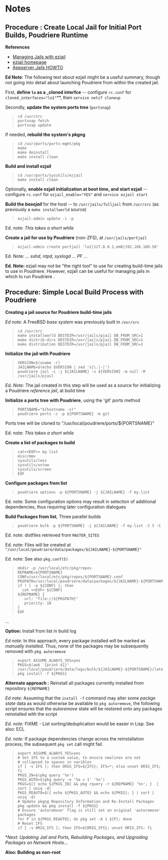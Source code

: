 
# Notes

## Procedure : Create Local Jail for Initial Port Builds, Poudriere Runtime

**References**
* [Managing Jails with ezjail](https://www.freebsd.org/doc/handbook/jails-ezjail.html)
* [ezjail homepage](https://erdgeist.org/arts/software/ezjail/)
* [Appserver Jails HOWTO](https://wiki.freebsd.org/AppserverJailsHOWTO)

**Ed Note**: The following text about ezjail might be a useful
summary, though not going into detail about launching Poudriere from
within the created jail.

First, **define `lo` as a _cloned interfce** -- configure `rc.conf`
for `cloned_interfaces="lo1"`**, then `service netif cloneup` 

Secondly, **update the system ports tree** (`portsnap`) 

>     cd /usr/src
>     portsnap fetch
>     portsnap update

If needed, **rebuild the system's pkgng**

>     cd /usr/ports/ports-mgmt/pkg
>     make
>     make deinstall
>     make install clean

**Build and install ezjail**

>     cd /usr/ports/sysutils/ezjail
>     make install clean

Optionally, **enable ezjail initialization at boot time, and start
ezjail** -- configure `rc.conf` for `ezjail_enable="YES"` and `service
ezjail start`

**Build the _basejail_** for the host -- to `/usr/jails/fulljail` from
`/usr/src` (as previously a `make installworld` source)

>     ezjail-admin update -i -p

Ed. note: _This takes a short while_

**Create a jail for use by Poudriere** (non-ZFS), at `/usr/jails/portjail`

>     ezjail-admin create portjail 'lo1|127.0.0.1,em0|192.168.100.50'

Ed. Note: ... _sshd, ntpd, syslogd_ ... _PF_ ...

**Ed. Note:** ezjail may not be "the right tool" to use for creating
build-time jails to use in Poudriere. However, ezjail can be useful
for managing jails in which to run Poudriere .


## Procedure: Simple Local Build Process with Poudriere

**Creating a jail source for Poudriere build-time jails**

_Ed note:_ A FreeBSD _base system_ was previously built in `/usr/src`

>     cd /usr/src
>     make installworld DESTDIR=/usr/jails/pjail DB_FROM_SRC=1
>     make distrib-dirs DESTDIR=/usr/jails/pjail DB_FROM_SRC=1
>     make distribution DESTDIR=/usr/jails/pjail DB_FROM_SRC=1


**Initialize the jail with Poudriere**

>     VERSION=$(uname -r)
>     JAILNAME=$(echo $VERSION | sed 's|\.|-|')
>     poudriere jail -c -j ${JAILNAME} -v ${VERSION} -m null -M /usr/jails/pjail

_Ed. Note:_ The jail created in this step will be used as a source for
initializing a Poudriere _reference jail_, at build time

**Initialize a ports tree with Poudriere**, using the 'git' ports method

>     PORTSNAME="$(hostname -s)"
>     poudriere ports -c -p ${PORTSNAME} -m git

Ports tree will be cloned to "/usr/local/poudriere/ports/${PORTSNAME}"

Ed. note: _This takes a short while_

**Create a list of packages to build**

>     cat<<EOF>> my.list
>     misc/mmv
>     sysutils/less
>     sysutils/xstow
>     sysutils/screen
>     EOF

**Configure packages from list**

>     poudriere options -p ${PORTSNAME} -j ${JAILNAME} -f my.list

Ed. note: Some configuration options may result in selection of
additional dependencies, thus requiring later configuration dialogues

**Build Packages from list**, Three parallel builds

>     poudriere bulk -p ${PORTSNAME} -j ${JAILNAME} -f my.list -J 3 -C

Ed. note: distfiles retrieved from `MASTER_SITES`

Ed. note: Files will be created at  `"/usr/local/poudriere/data/packages/${JAILNAME}-${PORTSNAME}"`

Ed. note: See also `pkg.conf(5)`

>     mkdir -p /usr/local/etc/pkg/repos
>     REPNAME=${PORTSNAME}
>     CONF=/usr/local/etc/pkg/repos/${PORTSNAME}.conf
>     PKGPATH=/usr/local/poudriere/data/packages/${JAILNAME}-${PORTSNAME}
>     if ! [ -a ${CONF} ]; then
>       cat <<EOF> ${CONF}
>     ${REPNAME} {
>        url: "file://${PKGPATH}"
>        priority: 10
>     }
>     EOF

...

**Option:** Install from list in build log

_Ed note:_ In this approach, every package installed will be marked as
_manually installed_. Thus, none of the packages may be subsequently
removed with `pkg autoremove`

>     export ASSUME_ALWAYS_YES=yes
>     PKGS=$(awk '{print $1}' /usr/local/poudriere/data/logs/bulk/${JAILNAME}-${PORTSNAME}/latest/.poudriere.ports.built)
>     pkg install -f ${PKGS}


**Alternate approach :** Reinstall all packages currently installed
from repository `${REPNAME}`

_Ed note:_ Assuming that the `install -f` command may alter some
_packge state_ data as would otherwise be available to `pkg
autoremove`, the following script ensures that the _autoremove_ state
will be restored onto any packages reinstalled with the script

_Ed. note:_ FIXME - List sorting/deduplication would be easier in
Lisp. See also: ECL

_Ed. note:_ If package dependencies change across the reinstallation
process, the subsequent `pkg set` call might fail.

>     export ASSUME_ALWAYS_YES=yes
>     # Set IFS to a custom value, to ensure newlines are not
>     # collapsed to spaces in varibles
>     if [ -v IFS ]; then ORIG_IFS=${IFS}; IFS=*; else unset ORIG_IFS; fi
>     PKGS_IN=$(pkg query '%n')
>     PKGS_AUTO=$(pkg query -e '%a = 1' '%n')
>     PKGS=$({ echo ${PKGS_IN} && pkg rquery -r ${REPNAME} '%n'; }  | sort | uniq -d)
>     PKGS_REAUTO=$({ echo ${PKGS_AUTO} && echo ${PKGS}; } | sort | uniq -d)
>     # Update pkgng Repository Information and Re-Install Packages
>     pkg update && pkg install -f ${PKGS}
>     # Ensure 'autoremove' flag is still set on original 'autoremove' packages
>     for P in ${PKGS_REAUTO}; do pkg set -A 1 ${P}; done
>     # Reset IFS
>     if [ -v ORIG_IFS ]; then IFS=${ORIG_IFS}; unset ORIG_IFS: fi

**Next: Updating Jail and Ports, Rebuilding Packages, and Upgrading Packages on Network Hosts...*

**Also: Building as non-root**
